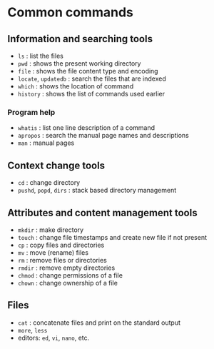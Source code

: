 # Common commands

## Information and searching tools
- `ls` : list the files
- `pwd` : shows the present working directory
- `file` : shows the file content type and encoding
- `locate`, `updatedb` : search the files that are indexed
- `which` : shows the location of command
- `history` : shows the list of commands used earlier

### Program help
- `whatis` : list one line description of a command
- `apropos` : search the manual page names and descriptions
- `man` : manual pages

## Context change tools
- `cd` : change directory
- `pushd`, `popd`, `dirs` : stack based directory management

## Attributes and content management tools

- `mkdir` : make directory
- `touch` : change file timestamps and create new file if not present
- `cp` : copy files and directories
- `mv` : move (rename) files
- `rm` : remove files or directories
- `rmdir` : remove empty directories
- `chmod` : change permissions of a file
- `chown` : change ownership of a file

## Files

- `cat` : concatenate files and print on the standard output
- `more`, `less`
- editors: `ed`, `vi`, `nano`, etc.


